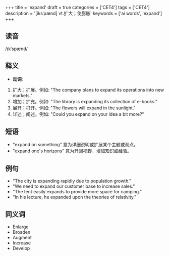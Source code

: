 +++
title = 'expand'
draft = true
categories = ['CET4']
tags = ['CET4']
description = '[iksˈpænd] vt.扩大；使膨胀'
keywords = ['ai words', 'expand']
+++

## 读音
/ɪkˈspænd/

## 释义
- **动词**:
1. 扩大；扩展。例如: "The company plans to expand its operations into new markets."
2. 增加；扩充。例如: "The library is expanding its collection of e-books."
3. 展开；打开。例如: "The flowers will expand in the sunlight."
4. 详述；阐述。例如: "Could you expand on your idea a bit more?"

## 短语
- "expand on something" 意为详细说明或扩展某个主题或观点。
- "expand one's horizons" 意为开阔视野，增加知识或经验。

## 例句
- "The city is expanding rapidly due to population growth."
- "We need to expand our customer base to increase sales."
- "The tent easily expands to provide more space for camping."
- "In his lecture, he expanded upon the theories of relativity."

## 同义词
- Enlarge
- Broaden
- Augment
- Increase
- Develop
